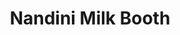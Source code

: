 ---
title: "Nandini Milk Booth"
url: /mysuru/nandini-milk-booth-vishvamanava-road/
shop: Lebensmittel
---
